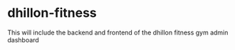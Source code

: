 # dhillon-fitness
This will include the backend and frontend of the dhillon fitness gym admin dashboard
